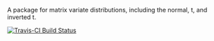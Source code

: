 A package for matrix variate distributions, including the normal, t, and inverted t.

[![Travis-CI Build Status](https://travis-ci.org/gzt/matrixdist.svg?branch=master)](https://travis-ci.org/gzt/matrixdist)
